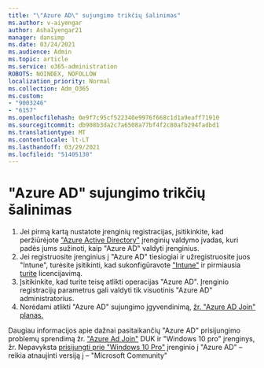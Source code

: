 ```yaml
---
title: "\"Azure AD\" sujungimo trikčių šalinimas"
ms.author: v-aiyengar
author: AshaIyengar21
manager: dansimp
ms.date: 03/24/2021
ms.audience: Admin
ms.topic: article
ms.service: o365-administration
ROBOTS: NOINDEX, NOFOLLOW
localization_priority: Normal
ms.collection: Adm_O365
ms.custom:
- "9003246"
- "6157"
ms.openlocfilehash: 0e9f7c95cf522340e9976f668c1d1a9eaff71910
ms.sourcegitcommit: db908b3da2c7a6508a77bf4f2c80afb294fadbd1
ms.translationtype: MT
ms.contentlocale: lt-LT
ms.lasthandoff: 03/29/2021
ms.locfileid: "51405130"
---
```

# <a name="troubleshoot-azure-ad-join-issues"></a>"Azure AD" sujungimo trikčių šalinimas

1. Jei pirmą kartą nustatote įrenginių registracijas, įsitikinkite, kad peržiūrėjote ["Azure Active Directory"](https://docs.microsoft.com/azure/active-directory/devices/overview) įrenginių valdymo įvadas, kuri padės jums sužinoti, kaip "Azure AD" valdyti įrenginius. 
1. Jei registruosite įrenginius į "Azure AD" tiesiogiai ir užregistruosite juos "Intune", turėsite įsitikinti, kad sukonfigūravote ["Intune"](https://docs.microsoft.com/mem/intune/enrollment/device-enrollment) ir pirmiausia [turite](https://docs.microsoft.com/mem/intune/fundamentals/licenses-assign) licencijavimą.
1. Įsitikinkite, kad turite teisę atlikti operacijas "Azure AD". Įrenginio registracijų parametrus gali valdyti tik visuotinis "Azure AD" administratorius.
1. Norėdami atlikti "Azure AD" sujungimo įgyvendinimą, [žr. "Azure AD Join" planas.](https://docs.microsoft.com/azure/active-directory/devices/azureadjoin-plan)

Daugiau informacijos apie dažnai pasitaikančių "Azure AD" prisijungimo problemų sprendimą žr. ["Azure Ad Join"](https://docs.microsoft.com/azure/active-directory/devices/faq#azure-ad-join-faq) DUK ir "Windows 10 pro" įrenginys, žr. Nepavyksta [prisijungti prie "Windows 10 Pro"](https://answers.microsoft.com/en-us/msoffice/forum/msoffice_install-mso_win10-mso_365hp/unable-to-join-windows-10-pro-machine-to-azure-ad/abb1ca7d-b317-45ec-a628-e1c10eae2900) įrenginio į "Azure AD" – reikia atnaujinti versiją į – "Microsoft Community"
